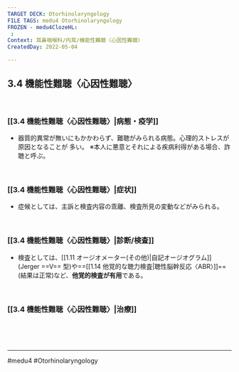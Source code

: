 ```yaml
---
TARGET DECK: Otorhinolaryngology
FILE TAGS: medu4 Otorhinolaryngology
FROZEN - medu4ClozeHL:
 : 
Context: 耳鼻咽喉科/内耳/機能性難聴〈心因性難聴〉
CreatedDay: 2022-05-04

---
```


## 3.4 機能性難聴〈心因性難聴〉

<br>

### [[3.4 機能性難聴〈心因性難聴〉|病態・疫学]]
* 器質的異常が無いにもかかわらず、難聴がみられる病態。心理的ストレスが原因となることが 多い。
※本人に悪意とそれによる疾病利得がある場合、詐聴と呼ぶ。

<br>

### [[3.4 機能性難聴〈心因性難聴〉|症状]]
* 症候としては、主訴と検査内容の乖離、検査所見の変動などがみられる。

<br>

### [[3.4 機能性難聴〈心因性難聴〉|診断/検査]]
* 検査としては、[[1.11 オージオメーター(その他)|自記オージオグラム]](Jerger ==V== 型)や==[[1.14 他覚的な聴力検査|聴性脳幹反応〈ABR〉]]==(結果は正常)など、**他覚的検査が有用**である。
 
<!--ID: 1651896784046-->


<br>

### [[3.4 機能性難聴〈心因性難聴〉|治療]]


<br><br><br>

---
#medu4 #Otorhinolaryngology 
